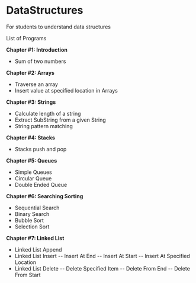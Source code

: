 # DataStructures
 For students to understand data structures

List of Programs

**Chapter #1: Introduction**
- Sum of two numbers

**Chapter #2: Arrays**
- Traverse an array 
- Insert value at specified location in Arrays

**Chapter #3: Strings**
- Calculate length of a string
- Extract SubString from a given String
- String pattern matching

**Chapter #4: Stacks**
- Stacks push and pop

**Chapter #5: Queues**
- Simple Queues
- Circular Queue
- Double Ended Queue

**Chapter #6: Searching Sorting**
- Sequential Search
- Binary Search
- Bubble Sort
- Selection Sort

**Chapter #7: Linked List**
- Linked List Append
- Linked List Insert
-- Insert At End
-- Insert At Start
-- Insert At Specified Location
- Linked List Delete
-- Delete Specified Item
-- Delete From End
-- Delete From Start